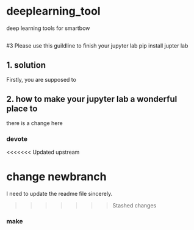 # deeplearning_tool
deep learning tools for smartbow
##

#3 Please use this guildline to finish your jupyter lab 
	pip install jupter lab

## 1. solution


Firstly, you are supposed to 

## 2. how to make your jupyter lab a wonderful place to 
there is a change here

### devote 

<<<<<<< Updated upstream

change newbranch
=======
I need to update the readme file sincerely.

>>>>>>> Stashed changes

### make 
